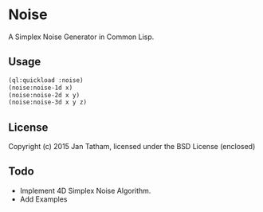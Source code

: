Noise
=====
A Simplex Noise Generator in Common Lisp.

## Usage

```lisp
(ql:quickload :noise)
(noise:noise-1d x)
(noise:noise-2d x y)
(noise:noise-3d x y z)
```

## License

Copyright (c) 2015 Jan Tatham, licensed under the BSD License (enclosed)

## Todo

- Implement 4D Simplex Noise Algorithm. 
- Add Examples
